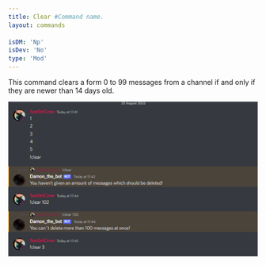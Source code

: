 ```yaml
---
title: Clear #Command name.
layout: commands

isDM: 'Np'
isDev: 'No' 
type: 'Mod'
---
```


This command clears a form 0 to 99 messages from a channel
if and only if they are newer than 14 days old.

![Example of the command](/assets/Commands/clear.png "Example of the command")